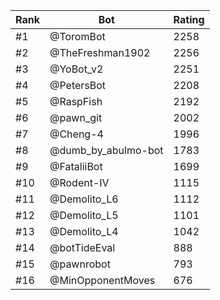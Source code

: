 Rank|Bot|Rating
---|---|---
#1|@ToromBot|2258
#2|@TheFreshman1902|2256
#3|@YoBot_v2|2251
#4|@PetersBot|2208
#5|@RaspFish|2192
#6|@pawn_git|2002
#7|@Cheng-4|1996
#8|@dumb_by_abulmo-bot|1783
#9|@FataliiBot|1699
#10|@Rodent-IV|1115
#11|@Demolito_L6|1112
#12|@Demolito_L5|1101
#13|@Demolito_L4|1042
#14|@botTideEval|888
#15|@pawnrobot|793
#16|@MinOpponentMoves|676
